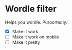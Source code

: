 # Wordle filter

Helps you wordle. Purportedly.

- [x] Make it work
- [ ] Make it work on mobile
- [ ] Make it pretty
